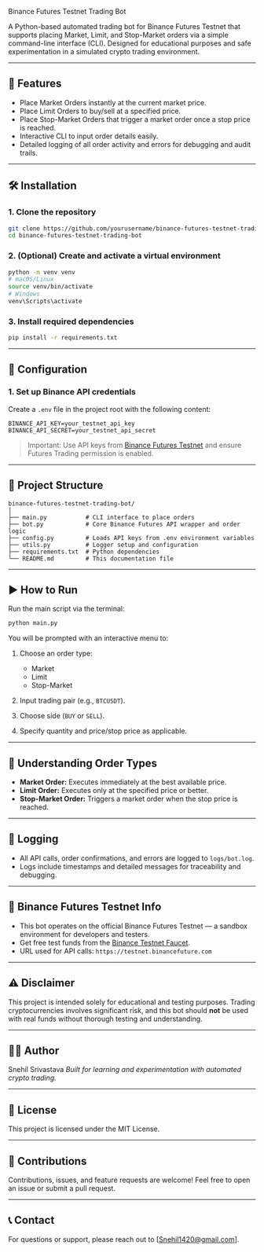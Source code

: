 Binance Futures Testnet Trading Bot

A Python-based automated trading bot for Binance Futures Testnet that supports placing Market, Limit, and Stop-Market orders via a simple command-line interface (CLI). Designed for educational purposes and safe experimentation in a simulated crypto trading environment.

---

## 🚀 Features

- Place Market Orders instantly at the current market price.  
- Place Limit Orders to buy/sell at a specified price.  
- Place Stop-Market Orders that trigger a market order once a stop price is reached.  
- Interactive CLI to input order details easily.  
- Detailed logging of all order activity and errors for debugging and audit trails.

---

## 🛠️ Installation

### 1. Clone the repository

```bash
git clone https://github.com/yourusername/binance-futures-testnet-trading-bot.git
cd binance-futures-testnet-trading-bot
````

### 2. (Optional) Create and activate a virtual environment

```bash
python -m venv venv
# macOS/Linux
source venv/bin/activate
# Windows
venv\Scripts\activate
```

### 3. Install required dependencies

```bash
pip install -r requirements.txt
```

---

## 🔐 Configuration

### 1. Set up Binance API credentials

Create a `.env` file in the project root with the following content:

```env
BINANCE_API_KEY=your_testnet_api_key
BINANCE_API_SECRET=your_testnet_api_secret
```

> Important: Use API keys from [Binance Futures Testnet](https://testnet.binancefuture.com/) and ensure Futures Trading permission is enabled.

---

## 📁 Project Structure

```
binance-futures-testnet-trading-bot/
│
├── main.py           # CLI interface to place orders
├── bot.py            # Core Binance Futures API wrapper and order logic
├── config.py         # Loads API keys from .env environment variables
├── utils.py          # Logger setup and configuration
├── requirements.txt  # Python dependencies
└── README.md         # This documentation file
```

---

## ▶️ How to Run

Run the main script via the terminal:

```bash
python main.py
```

You will be prompted with an interactive menu to:

1. Choose an order type:

   * Market
   * Limit
   * Stop-Market
2. Input trading pair (e.g., `BTCUSDT`).
3. Choose side (`BUY` or `SELL`).
4. Specify quantity and price/stop price as applicable.

---

## 📌 Understanding Order Types

* **Market Order:** Executes immediately at the best available price.
* **Limit Order:** Executes only at the specified price or better.
* **Stop-Market Order:** Triggers a market order when the stop price is reached.

---

## 📝 Logging

* All API calls, order confirmations, and errors are logged to `logs/bot.log`.
* Logs include timestamps and detailed messages for traceability and debugging.

---

## 🧪 Binance Futures Testnet Info

* This bot operates on the official Binance Futures Testnet — a sandbox environment for developers and testers.
* Get free test funds from the [Binance Testnet Faucet](https://testnet.binancefuture.com/futures/BTCUSDT).
* URL used for API calls: `https://testnet.binancefuture.com`

---

## ⚠️ Disclaimer

This project is intended solely for educational and testing purposes.
Trading cryptocurrencies involves significant risk, and this bot should **not** be used with real funds without thorough testing and understanding.

---

## 👨‍💻 Author

Snehil Srivastava
*Built for learning and experimentation with automated crypto trading.*

---

## 📄 License

This project is licensed under the MIT License.

---

## 🤝 Contributions

Contributions, issues, and feature requests are welcome! Feel free to open an issue or submit a pull request.

---

## 📞 Contact

For questions or support, please reach out to [Snehil1420@gmail.com].

```
